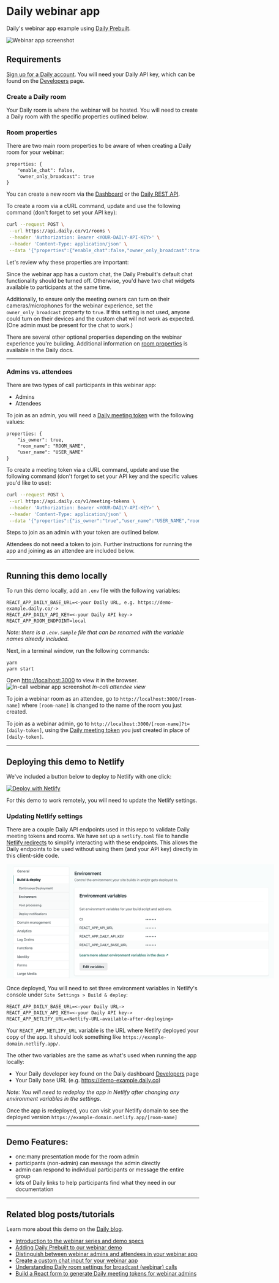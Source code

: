 # Daily webinar app

Daily's webinar app example using [Daily Prebuilt](https://www.daily.co/prebuilt).

<img src="./webinar1.png" style="max-width:700px;" alt="Webinar app screenshot">

## Requirements

[Sign up for a Daily account](https://dashboard.daily.co/signup). You will need your Daily API key, which can be found on the [Developers](https://dashboard.daily.co/developers) page.

### Create a Daily room

Your Daily room is where the webinar will be hosted. You will need to create a Daily room with the specific properties outlined below.

### Room properties

There are two main room properties to be aware of when creating a Daily room for your webinar:

```
properties: {
    "enable_chat": false,
    "owner_only_broadcast": true
}
```

You can create a new room via the [Dashboard](https://dashboard.daily.co/rooms/create) or the [Daily REST API](https://docs.daily.co/reference/rest-api/rooms/create-room).

To create a room via a cURL command, update and use the following command (don't forget to set your API key):

```bash
curl --request POST \
 --url https://api.daily.co/v1/rooms \
 --header 'Authorization: Bearer <YOUR-DAILY-API-KEY>' \
 --header 'Content-Type: application/json' \
 --data '{"properties":{"enable_chat":false,"owner_only_broadcast":true},"name":"ROOM_NAME"}'
```

Let's review why these properties are important:

Since the webinar app has a custom chat, the Daily Prebuilt's default chat functionality should be turned off. Otherwise, you'd have two chat widgets available to participants at the same time.

Additionally, to ensure only the meeting owners can turn on their cameras/microphones for the webinar experience, set the `owner_only_broadcast` property to `true`. If this setting is not used, anyone could turn on their devices and the custom chat will not work as expected. (One admin must be present for the chat to work.)

There are several other optional properties depending on the webinar experience you're building. Additional information on [room properties](https://docs.daily.co/reference#create-room) is available in the Daily docs.

---

### Admins vs. attendees

There are two types of call participants in this webinar app:

- Admins
- Attendees

To join as an admin, you will need a [Daily meeting token](https://docs.daily.co/reference/rest-api/meeting-tokens/create-meeting-token) with the following values:

```
properties: {
    "is_owner": true,
    "room_name": "ROOM_NAME",
    "user_name": "USER_NAME"
}
```

To create a meeting token via a cURL command, update and use the following command (don't forget to set your API key and the specific values you'd like to use):

```bash
curl --request POST \
 --url https://api.daily.co/v1/meeting-tokens \
 --header 'Authorization: Bearer <YOUR-DAILY-API-KEY>' \
 --header 'Content-Type: application/json' \
 --data '{"properties":{"is_owner":"true","user_name":"USER_NAME","room_name":"ROOM_NAME"}}'
```

Steps to join as an admin with your token are outlined below.

Attendees do not need a token to join. Further instructions for running the app and joining as an attendee are included below.

---

## Running this demo locally

To run this demo locally, add an `.env` file with the following variables:

```
REACT_APP_DAILY_BASE_URL=<-your Daily URL, e.g. https://demo-example.daily.co/->
REACT_APP_DAILY_API_KEY=<-your Daily API key->
REACT_APP_ROOM_ENDPOINT=local
```

_Note: there is a `.env.sample` file that can be renamed with the variable names already included._

Next, in a terminal window, run the following commands:

```
yarn
yarn start
```

Open [http://localhost:3000](http://localhost:3000) to view it in the browser.
<img src="./webinar2.png" style="max-width:700px;" alt="In-call webinar app screenshot">
_In-call attendee view_

To join a webinar room as an attendee, go to `http://localhost:3000/[room-name]` where `[room-name]` is changed to the name of the room you just created.

To join as a webinar admin, go to `http://localhost:3000/[room-name]?t=[daily-token]`, using the [Daily meeting token](https://docs.daily.co/reference#create-meeting-token) you just created in place of `[daily-token]`.

---

## Deploying this demo to Netlify

We've included a button below to deploy to Netlify with one click:

[![Deploy with Netlify](https://www.netlify.com/img/deploy/button.svg)](https://app.netlify.com/start/deploy?repository=https://github.com/daily-demos/webinar)

For this demo to work remotely, you will need to update the Netlify settings.

### Updating Netlify settings

There are a couple Daily API endpoints used in this repo to validate Daily meeting tokens and rooms. We have set up a `netlify.toml` file to handle [Netlify redirects](https://docs.netlify.com/configure-builds/file-based-configuration/#redirects) to simplify interacting with these endpoints. This allows the Daily endpoints to be used without using them (and your API key) directly in this client-side code.

<img src="./netlify.png" style="max-width:700px;" alt="Netlify console screenshot">

Once deployed, You will need to set three environment variables in Netlify's console under `Site Settings > Build & deploy`:

```
REACT_APP_DAILY_BASE_URL=<-your Daily URL->
REACT_APP_DAILY_API_KEY=<-your Daily API key->
REACT_APP_NETLIFY_URL=<Netlify-URL-available-after-deploying>
```

Your `REACT_APP_NETLIFY_URL` variable is the URL where Netlify deployed your copy of the app. It should look something like `https://example-domain.netlify.app/`.

The other two variables are the same as what's used when running the app locally:

- Your Daily developer key found on the Daily dashboard [Developers](https://dashboard.daily.co/developers) page
- Your Daily base URL (e.g. https://demo-example.daily.co)

_Note: You will need to redeploy the app in Netlify after changing any environment variables in the settings._

Once the app is redeployed, you can visit your Netlify domain to see the deployed version `https://example-domain.netlify.app/[room-name]`

---

## Demo Features:

- one:many presentation mode for the room admin
- participants (non-admin) can message the admin directly
- admin can respond to individual participants or message the entire group
- lots of Daily links to help participants find what they need in our documentation

---

## Related blog posts/tutorials

Learn more about this demo on the [Daily blog](https://www.daily.co/blog/tag/webinar/).

- [Introduction to the webinar series and demo specs](https://www.daily.co/blog/webinartc-building-a-webinar-app-with-react-and-daily-prebuilt-ui/)
- [Adding Daily Prebuilt to our webinar demo](https://www.daily.co/blog/webinartc-build-your-own-webinar-app/)
- [Distinguish between webinar admins and attendees in your webinar app](https://www.daily.co/blog/create-admins-in-react-apps-with-daily-meeting-tokens/)
- [Create a custom chat input for your webinar app](https://www.daily.co/blog/build-a-react-input-with-sendappmessage/)
- [Understanding Daily room settings for broadcast (webinar) calls](https://www.daily.co/blog/daily-prebuilt-broadcast-call-deep-dive/)
- [Build a React form to generate Daily meeting tokens for webinar admins](https://www.daily.co/blog/build-a-react-form-to-generate-daily-meeting-tokens/)
